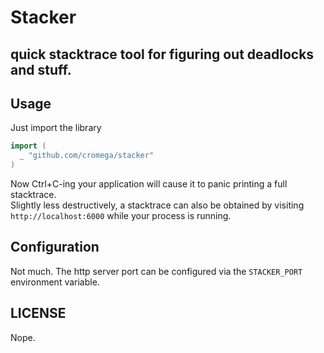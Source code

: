 # Stacker

## quick stacktrace tool for figuring out deadlocks and stuff.

## Usage

Just import the library
```go
import (
  _ "github.com/cromega/stacker"
)
```
Now Ctrl+C-ing your application will cause it to panic printing a full stacktrace.  
Slightly less destructively, a stacktrace can also be obtained by visiting `http://localhost:6000` while your process is running.

## Configuration
Not much.
The http server port can be configured via the `STACKER_PORT` environment variable.

## LICENSE
Nope.
